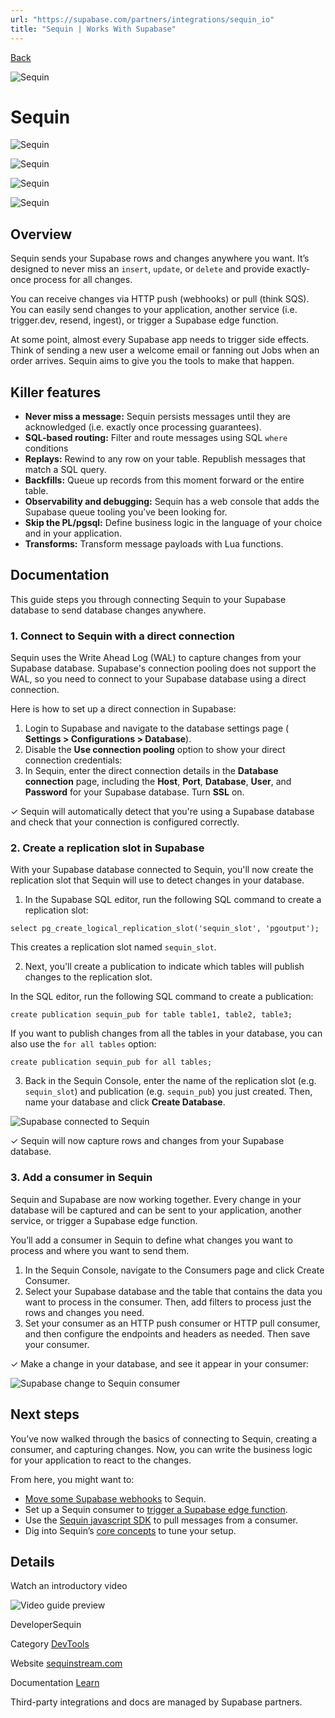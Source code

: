 ```yaml
---
url: "https://supabase.com/partners/integrations/sequin_io"
title: "Sequin | Works With Supabase"
---
```


[Back](https://supabase.com/partners/integrations)

![Sequin](https://supabase.com/_next/image?url=https%3A%2F%2Fobuldanrptloktxcffvn.supabase.co%2Fstorage%2Fv1%2Fobject%2Fpublic%2Fimages%2Fintegrations%2Fsequin_io%2Fsequin_logo.png&w=128&q=75&dpl=dpl_7FY8EmFQ6G3YqautJ4Fvh1viLnvu)

# Sequin

![Sequin](https://supabase.com/_next/image?url=https%3A%2F%2Fobuldanrptloktxcffvn.supabase.co%2Fstorage%2Fv1%2Fobject%2Fpublic%2Fimages%2Fintegrations%2Fsequin_io%2Fsequin-stream-1.png&w=3840&q=75&dpl=dpl_7FY8EmFQ6G3YqautJ4Fvh1viLnvu)

![Sequin](https://supabase.com/_next/image?url=https%3A%2F%2Fobuldanrptloktxcffvn.supabase.co%2Fstorage%2Fv1%2Fobject%2Fpublic%2Fimages%2Fintegrations%2Fsequin_io%2Fsequin-stream-2.png&w=3840&q=75&dpl=dpl_7FY8EmFQ6G3YqautJ4Fvh1viLnvu)

![Sequin](https://supabase.com/_next/image?url=https%3A%2F%2Fobuldanrptloktxcffvn.supabase.co%2Fstorage%2Fv1%2Fobject%2Fpublic%2Fimages%2Fintegrations%2Fsequin_io%2Fsequin-stream-3.png&w=3840&q=75&dpl=dpl_7FY8EmFQ6G3YqautJ4Fvh1viLnvu)

![Sequin](https://supabase.com/_next/image?url=https%3A%2F%2Fobuldanrptloktxcffvn.supabase.co%2Fstorage%2Fv1%2Fobject%2Fpublic%2Fimages%2Fintegrations%2Fsequin_io%2Fsequin-stream-4.png&w=3840&q=75&dpl=dpl_7FY8EmFQ6G3YqautJ4Fvh1viLnvu)

## Overview

Sequin sends your Supabase rows and changes anywhere you want. It’s designed to never miss an `insert`, `update`, or `delete` and provide exactly-once process for all changes.

You can receive changes via HTTP push (webhooks) or pull (think SQS). You can easily send changes to your application, another service (i.e. trigger.dev, resend, ingest), or trigger a Supabase edge function.

At some point, almost every Supabase app needs to trigger side effects. Think of sending a new user a welcome email or fanning out Jobs when an order arrives. Sequin aims to give you the tools to make that happen.

## Killer features

- **Never miss a message:** Sequin persists messages until they are acknowledged (i.e. exactly once processing guarantees).
- **SQL-based routing:** Filter and route messages using SQL `where` conditions
- **Replays:** Rewind to any row on your table. Republish messages that match a SQL query.
- **Backfills:** Queue up records from this moment forward or the entire table.
- **Observability and debugging:** Sequin has a web console that adds the Supabase queue tooling you’ve been looking for.
- **Skip the PL/pgsql:** Define business logic in the language of your choice and in your application.
- **Transforms:** Transform message payloads with Lua functions.

## Documentation

This guide steps you through connecting Sequin to your Supabase database to send database changes anywhere.

### 1\. Connect to Sequin with a direct connection

Sequin uses the Write Ahead Log (WAL) to capture changes from your Supabase database. Supabase's connection pooling does not support the WAL, so you need to connect to your Supabase database using a direct connection.

Here is how to set up a direct connection in Supabase:

1. Login to Supabase and navigate to the database settings page ( **Settings > Configurations > Database**).
2. Disable the **Use connection pooling** option to show your direct connection credentials:
3. In Sequin, enter the direct connection details in the **Database connection** page, including the **Host**, **Port**, **Database**, **User**, and **Password** for your Supabase database. Turn **SSL** on.

✓ Sequin will automatically detect that you're using a Supabase database and check that your connection is configured correctly.

### 2\. Create a replication slot in Supabase

With your Supabase database connected to Sequin, you'll now create the replication slot that Sequin will use to detect changes in your database.

1. In the Supabase SQL editor, run the following SQL command to create a replication slot:



`
select pg_create_logical_replication_slot('sequin_slot', 'pgoutput');
`


This creates a replication slot named `sequin_slot`.

2. Next, you'll create a publication to indicate which tables will publish changes to the replication slot.

In the SQL editor, run the following SQL command to create a publication:



`
create publication sequin_pub for table table1, table2, table3;
`



If you want to publish changes from all the tables in your database, you can also use the `for all tables` option:



`
create publication sequin_pub for all tables;
`

3. Back in the Sequin Console, enter the name of the replication slot (e.g. `sequin_slot`) and publication (e.g. `sequin_pub`) you just created. Then, name your database and click **Create Database**.

![Supabase connected to Sequin](https://obuldanrptloktxcffvn.supabase.co/storage/v1/object/public/images/integrations/sequin_io/sequin-stream-successful-database-connection.png)


✓ Sequin will now capture rows and changes from your Supabase database.

### 3\. Add a consumer in Sequin

Sequin and Supabase are now working together. Every change in your database will be captured and can be sent to your application, another service, or trigger a Supabase edge function.

You’ll add a consumer in Sequin to define what changes you want to process and where you want to send them.

1. In the Sequin Console, navigate to the Consumers page and click Create Consumer.
2. Select your Supabase database and the table that contains the data you want to process in the consumer. Then, add filters to process just the rows and changes you need.
3. Set your consumer as an HTTP push consumer or HTTP pull consumer, and then configure the endpoints and headers as needed. Then save your consumer.

✓ Make a change in your database, and see it appear in your consumer:

![Supabase change to Sequin consumer](https://obuldanrptloktxcffvn.supabase.co/storage/v1/object/public/images/integrations/sequin_io/sequin-stream-imgur.gif)

## Next steps

You’ve now walked through the basics of connecting to Sequin, creating a consumer, and capturing changes. Now, you can write the business logic for your application to react to the changes.

From here, you might want to:

- [Move some Supabase webhooks](https://sequinstream.com/docs/guides/supabase#moving-supabase-webhooks-to-sequin) to Sequin.
- Set up a Sequin consumer to [trigger a Supabase edge function](https://sequinstream.com/docs/guides/supabase#triggering-a-supabase-edge-function-with-sequin).
- Use the [Sequin javascript SDK](https://github.com/sequinstream/sequin-js) to pull messages from a consumer.
- Dig into Sequin’s [core concepts](https://sequinstream.com/docs/core-concepts) to tune your setup.

## Details

Watch an introductory video

![Video guide preview](https://supabase.com/_next/image?url=%2Fimages%2Fblur.png&w=3840&q=75&dpl=dpl_7FY8EmFQ6G3YqautJ4Fvh1viLnvu)

DeveloperSequin

Category [DevTools](https://supabase.com/partners/integrations#devtools)

Website [sequinstream.com](https://sequinstream.com/)

Documentation [Learn](https://sequinstream.com/docs/introduction)

Third-party integrations and docs are managed by Supabase partners.